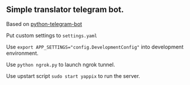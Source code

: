 Simple translator telegram bot.
---

Based on [python-telegram-bot](https://github.com/python-telegram-bot/python-telegram-bot)

Put custom settings to `settings.yaml`

Use `export APP_SETTINGS="config.DevelopmentConfig"` into development environment.

Use `python ngrok.py` to launch ngrok tunnel.

Use upstart script `sudo start yappix` to run the server.
